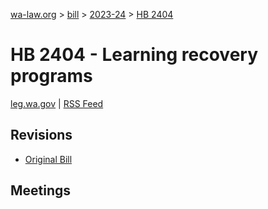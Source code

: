 [wa-law.org](/) > [bill](/bill/) > [2023-24](/bill/2023-24/) > [HB 2404](/bill/2023-24/hb/2404/)

# HB 2404 - Learning recovery programs
[leg.wa.gov](https://app.leg.wa.gov/billsummary?BillNumber=2404&Year=2023&Initiative=false) | [RSS Feed](./rss.xml)

## Revisions
* [Original Bill](1/)

## Meetings